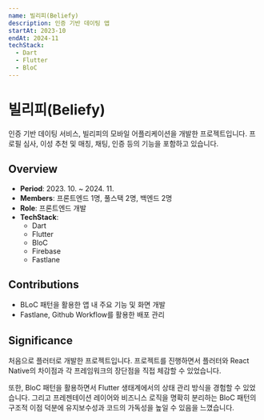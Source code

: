 ```yaml
---
name: 빌리피(Beliefy)
description: 인증 기반 데이팅 앱
startAt: 2023-10
endAt: 2024-11
techStack:
  - Dart
  - Flutter
  - BloC
---
```


# 빌리피(Beliefy)

인증 기반 데이팅 서비스, 빌리피의 모바일 어플리케이션을 개발한 프로젝트입니다. 프로필 심사, 이성 추천 및 매칭, 채팅, 인증 등의 기능을 포함하고 있습니다.

## Overview

- **Period**: 2023. 10. ~ 2024. 11.
- **Members**: 프론트엔드 1명, 풀스택 2명, 백엔드 2명
- **Role**: 프론트엔드 개발
- **TechStack**:
  - Dart
  - Flutter
  - BloC
  - Firebase
  - Fastlane

## Contributions

- BLoC 패턴을 활용한 앱 내 주요 기능 및 화면 개발
- Fastlane, Github Workflow를 활용한 배포 관리

## Significance

처음으로 플러터로 개발한 프로젝트입니다. 프로젝트를 진행하면서 플러터와 React Native의 차이점과 각 프레임워크의 장단점을 직접 체감할 수 있었습니다.

또한, BloC 패턴을 활용하면서 Flutter 생태계에서의 상태 관리 방식을 경험할 수 있었습니다. 그리고 프레젠테이션 레이어와 비즈니스 로직을 명확히 분리하는 BloC 패턴의 구조적 이점 덕분에 유지보수성과 코드의 가독성을 높일 수 있음을 느꼈습니다.
